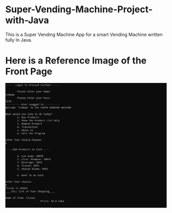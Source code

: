 # Super-Vending-Machine-Project-with-Java
This is a Super Vending Machine App for a smart Vending Machine written fully In Java.
# Here is a Reference Image of the Front Page
![Front page](https://github.com/IshmamNewaz/Super-Vending-Machine-Project-with-Java/blob/main/NoNeedImgs/RefImg.png)
